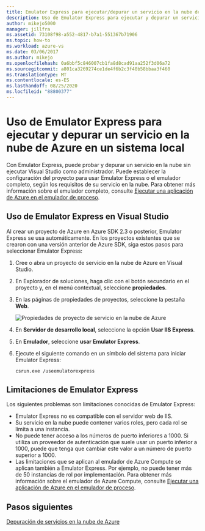 ```yaml
---
title: Emulator Express para ejecutar/depurar un servicio en la nube de Azure en un equipo local
description: Uso de Emulator Express para ejecutar y depurar un servicio en la nube en un sistema local
author: mikejo5000
manager: jillfra
ms.assetid: 73108f98-a552-4817-b7a1-551367b71906
ms.topic: how-to
ms.workload: azure-vs
ms.date: 03/06/2017
ms.author: mikejo
ms.openlocfilehash: 0a6bbf5c846007cb1fa8d8cad91aa252f3d06a72
ms.sourcegitcommit: a801ca3269274ce1de4f6b2c3f40b58bbaa3f460
ms.translationtype: MT
ms.contentlocale: es-ES
ms.lasthandoff: 08/25/2020
ms.locfileid: "88800377"
---
```

# <a name="using-emulator-express-to-run-and-debug-an-azure-cloud-service-on-a-local-machine"></a>Uso de Emulator Express para ejecutar y depurar un servicio en la nube de Azure en un sistema local
Con Emulator Express, puede probar y depurar un servicio en la nube sin ejecutar Visual Studio como administrador. Puede establecer la configuración del proyecto para usar Emulator Express o el emulador completo, según los requisitos de su servicio en la nube. Para obtener más información sobre el emulador completo, consulte [Ejecutar una aplicación de Azure en el emulador de proceso](/azure/storage/common/storage-use-emulator).

## <a name="using-emulator-express-in-visual-studio"></a>Uso de Emulator Express en Visual Studio
Al crear un proyecto de Azure en Azure SDK 2.3 o posterior, Emulator Express se usa automáticamente. En los proyectos existentes que se crearon con una versión anterior de Azure SDK, siga estos pasos para seleccionar Emulator Express:

1. Cree o abra un proyecto de servicio en la nube de Azure en Visual Studio.

1. En Explorador de soluciones, haga clic con el botón secundario en el proyecto y, en el menú contextual, seleccione **propiedades**.

1. En las páginas de propiedades de proyectos, seleccione la pestaña **Web**.

    ![Propiedades de proyecto de servicio en la nube de Azure](./media/vs-azure-tools-emulator-express-debug-run/web-properties.png)

1. En **Servidor de desarrollo local**, seleccione la opción **Usar IIS Express**.

1. En **Emulador**, seleccione **usar Emulator Express**.

1. Ejecute el siguiente comando en un símbolo del sistema para iniciar Emulator Express:

    ```
    csrun.exe /useemulatorexpress
    ```

## <a name="emulator-express-limitations"></a>Limitaciones de Emulator Express
Los siguientes problemas son limitaciones conocidas de Emulator Express:

- Emulator Express no es compatible con el servidor web de IIS.
- Su servicio en la nube puede contener varios roles, pero cada rol se limita a una instancia.
- No puede tener acceso a los números de puerto inferiores a 1000. Si utiliza un proveedor de autenticación que suele usar un puerto inferior a 1000, puede que tenga que cambiar este valor a un número de puerto superior a 1000.
- Las limitaciones que se aplican al emulador de Azure Compute se aplican también a Emulator Express. Por ejemplo, no puede tener más de 50 instancias de rol por implementación. Para obtener más información sobre el emulador de Azure Compute, consulte [Ejecutar una aplicación de Azure en el emulador de proceso](vs-azure-tools-performance-profiling-cloud-services.md).

## <a name="next-steps"></a>Pasos siguientes
[Depuración de servicios en la nube de Azure](vs-azure-tools-debugging-cloud-services-overview.md)
